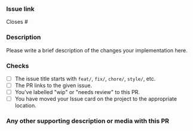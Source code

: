 ### Issue link

Closes #

### Description

Please write a brief description of the changes your implementation here.

### Checks

- [ ] The issue title starts with `feat/`, `fix/`, `chore/`, `style/`, etc.
- [ ] The PR links to the given issue.
- [ ] You've labelled "wip" or "needs review" to this PR.
- [ ] You have moved your Issue card on the project to the appropriate location.

### Any other supporting description or media with this PR
